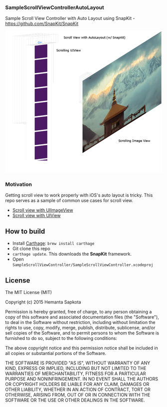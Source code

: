 ### SampleScrollViewControllerAutoLayout ###

Sample Scroll View Controller with Auto Layout using SnapKit - https://github.com/SnapKit/SnapKit

![SS](SampleScrollViewController/ss.png)

### Motivation ###

Getting scroll view to work properly with iOS's auto layout is tricky. This repo serves as a sample of common use cases for scroll view.

* [Scroll view with UIImageView](https://github.com/hemantasapkota/SampleScrollViewControllerAutoLayout/blob/master/SampleScrollViewController/SampleScrollViewController/ImageScrollViewController.swift)
* [Scroll view with UIView](https://github.com/hemantasapkota/SampleScrollViewControllerAutoLayout/blob/master/SampleScrollViewController/SampleScrollViewController/ScrollingUIView.swift)

## How to build ###

* Install [Carthage](https://github.com/Carthage/Carthage): ```brew install carthage```
* Git clone this repo
* ```carthage update```. This downloads the **SnapKit** framework.
* Open ```SampleScrollViewController/SampleScrollViewController.xcodeproj```

## License ##
The MIT License (MIT)

Copyright (c) 2015 Hemanta Sapkota

Permission is hereby granted, free of charge, to any person obtaining a copy
of this software and associated documentation files (the "Software"), to deal
in the Software without restriction, including without limitation the rights
to use, copy, modify, merge, publish, distribute, sublicense, and/or sell
copies of the Software, and to permit persons to whom the Software is
furnished to do so, subject to the following conditions:

The above copyright notice and this permission notice shall be included in all
copies or substantial portions of the Software.

THE SOFTWARE IS PROVIDED "AS IS", WITHOUT WARRANTY OF ANY KIND, EXPRESS OR
IMPLIED, INCLUDING BUT NOT LIMITED TO THE WARRANTIES OF MERCHANTABILITY,
FITNESS FOR A PARTICULAR PURPOSE AND NONINFRINGEMENT. IN NO EVENT SHALL THE
AUTHORS OR COPYRIGHT HOLDERS BE LIABLE FOR ANY CLAIM, DAMAGES OR OTHER
LIABILITY, WHETHER IN AN ACTION OF CONTRACT, TORT OR OTHERWISE, ARISING FROM,
OUT OF OR IN CONNECTION WITH THE SOFTWARE OR THE USE OR OTHER DEALINGS IN THE
SOFTWARE.
